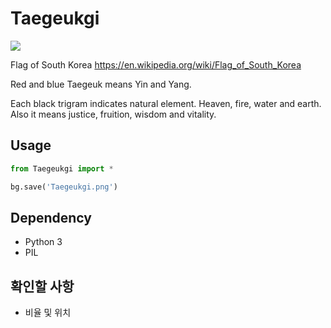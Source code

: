 # Taegeukgi

![](Taegeukgi.png)

Flag of South Korea
https://en.wikipedia.org/wiki/Flag_of_South_Korea

Red and blue Taegeuk means Yin and Yang.

Each black trigram indicates natural element. Heaven, fire, water and earth. Also it means justice, fruition, wisdom and vitality.

## Usage

```python
from Taegeukgi import *

bg.save('Taegeukgi.png')
```

## Dependency

- Python 3
- PIL

## 확인할 사항

- 비율 및 위치
